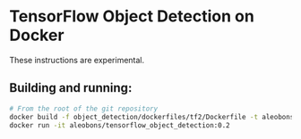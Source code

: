 # TensorFlow Object Detection on Docker

These instructions are experimental.

## Building and running:

```bash
# From the root of the git repository
docker build -f object_detection/dockerfiles/tf2/Dockerfile -t aleobons/tensorflow_object_detection:0.2 .
docker run -it aleobons/tensorflow_object_detection:0.2
```

